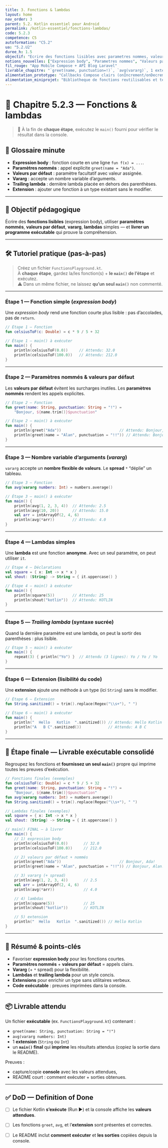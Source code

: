 ```yaml
---
title: 3. Fonctions & lambdas
layout: home
nav_order: 3
parent: 5.2. Kotlin essentiel pour Android
permalink: /kotlin-essentiel/fonctions-lambdas/
code: 5.2.3
competence: C5
autoformation: "C5.2"
ua: "5.2.U2"
duree_h: 1.5
objectif: "Ecrire des fonctions lisibles avec parametres nommes, valeurs par defaut et lambdas simples."
notions_nouvelles: ["Expression body", "Parametres nommes", "Valeurs par defaut", "vararg + spread", "Trailing lambda", "Extensions"]
fil_rouge: "App Mobile Compose + API Blog Laravel"
livrable_chapitre: "`greet(name, punctuation=!)`, `avg(vararg)`, 1 extension, exemple Compose avec callbacks"
alimentation_prototype: "Callbacks Compose clairs (onIncrement/onDecrement) et APIs utilitaires"
alimentation_miniprojet: "Bibliotheque de fonctions reutilisables et testables"
---
```



# 📘 Chapitre 5.2.3 — Fonctions & lambdas 

> 🎯 À la fin de **chaque étape**, exécutez le `main()` fourni pour vérifier le résultat dans la console.  

## 📒 Glossaire minute

- **Expression body** : fonction courte en une ligne `fun f(x) = ...`.
- **Paramètres nommés** : appel explicite `greet(name = "Ada")`.
- **Valeurs par défaut** : paramètre facultatif avec valeur assignée.
- **Vararg** : accepte un nombre variable d’arguments.
- **Trailing lambda** : dernière lambda placée en dehors des parenthèses.
- **Extension** : ajouter une fonction à un type existant sans le modifier.

---

## 🧠 Objectif pédagogique
Écrire des **fonctions lisibles** (expression body), utiliser **paramètres nommés**, **valeurs par défaut**, **vararg**, **lambdas** simples — et **livrer un programme exécutable** qui prouve la compréhension.

---

## 🛠 Tutoriel pratique (pas-à-pas)
> Créez un fichier `FunctionsPlayground.kt`.  
> À **chaque étape**, gardez la/les fonction(s) + **le `main()` de l’étape** et exécutez.  
> ⚠️ Dans un même fichier, ne laissez **qu’un seul `main()`** non commenté.

---

### Étape 1 — Fonction simple (*expression body*)

Une *expression body* rend une fonction courte plus lisible : pas d’accolades, pas de `return`.

```kotlin
// Étape 1 — Fonction
fun celsiusToF(c: Double) = c * 9 / 5 + 32

// Étape 1 — main() à exécuter
fun main() {
    println(celsiusToF(0.0))     // Attendu: 32.0
    println(celsiusToF(100.0))   // Attendu: 212.0
}
````

---

### Étape 2 — Paramètres nommés & valeurs par défaut

Les **valeurs par défaut** évitent les surcharges inutiles. Les **paramètres nommés** rendent les appels explicites.

```kotlin
// Étape 2 — Fonction
fun greet(name: String, punctuation: String = "!") =
    "Bonjour, ${name.trim()}$punctuation"

// Étape 2 — main() à exécuter
fun main() {
    println(greet("Ada"))                          // Attendu: Bonjour, Ada!
    println(greet(name = "Alan", punctuation = "!!")) // Attendu: Bonjour, Alan!!
}
```

---

### Étape 3 — Nombre variable d’arguments (*vararg*)

`vararg` accepte un **nombre flexible de valeurs**. Le **spread** `*` “déplie” un tableau.

```kotlin
// Étape 3 — Fonction
fun avg(vararg numbers: Int) = numbers.average()

// Étape 3 — main() à exécuter
fun main() {
    println(avg(1, 2, 3, 4))  // Attendu: 2.5
    println(avg(10, 20))      // Attendu: 15.0
    val arr = intArrayOf(2, 4, 6)
    println(avg(*arr))        // Attendu: 4.0
}
```

---

### Étape 4 — Lambdas simples

Une **lambda** est une fonction **anonyme**. Avec un seul paramètre, on peut utiliser `it`.

```kotlin
// Étape 4 — Déclarations
val square = { x: Int -> x * x }
val shout: (String) -> String = { it.uppercase() }

// Étape 4 — main() à exécuter
fun main() {
    println(square(5))        // Attendu: 25
    println(shout("kotlin"))  // Attendu: KOTLIN
}
```

---

### Étape 5 — *Trailing lambda* (syntaxe sucrée)

Quand la dernière paramètre est une lambda, on peut la sortir des parenthèses : plus lisible.

```kotlin
// Étape 5 — main() à exécuter
fun main() {
    repeat(3) { println("Yo") }  // Attendu (3 lignes): Yo / Yo / Yo
}
```

---

### Étape 6 — Extension (lisibilité du code)

Une **extension** ajoute une méthode à un type (ici `String`) sans le modifier.

```kotlin
// Étape 6 — Extension
fun String.sanitized() = trim().replace(Regex("\\s+"), " ")

// Étape 6 — main() à exécuter
fun main() {
    println("  Hello   Kotlin  ".sanitized()) // Attendu: Hello Kotlin
    println("A   B C".sanitized())            // Attendu: A B C
}
```

---

## 🚀 Étape finale — Livrable exécutable consolidé

Regroupez les fonctions et **fournissez un seul `main()`** propre qui imprime toutes les preuves d’exécution.

```kotlin
// Fonctions finales (exemples)
fun celsiusToF(c: Double) = c * 9 / 5 + 32
fun greet(name: String, punctuation: String = "!") =
    "Bonjour, ${name.trim()}$punctuation"
fun avg(vararg numbers: Int) = numbers.average()
fun String.sanitized() = trim().replace(Regex("\\s+"), " ")

// Lambdas finales (exemples)
val square = { x: Int -> x * x }
val shout: (String) -> String = { it.uppercase() }

// main() FINAL — à livrer
fun main() {
    // 1) expression body
    println(celsiusToF(0.0))       // 32.0
    println(celsiusToF(100.0))     // 212.0

    // 2) valeurs par défaut + nommés
    println(greet("Ada"))                          // Bonjour, Ada!
    println(greet(name = "Alan", punctuation = "!!")) // Bonjour, Alan!!

    // 3) vararg (+ spread)
    println(avg(1, 2, 3, 4))       // 2.5
    val arr = intArrayOf(2, 4, 6)
    println(avg(*arr))             // 4.0

    // 4) lambdas
    println(square(5))             // 25
    println(shout("kotlin"))       // KOTLIN

    // 5) extension
    println("  Hello   Kotlin  ".sanitized()) // Hello Kotlin
}
```

---

## 🧾 Résumé & points-clés

* Favoriser **expression body** pour les fonctions courtes.
* **Paramètres nommés** + **valeurs par défaut** = appels clairs.
* **Vararg** (+ `*` spread) pour la flexibilité.
* **Lambdas** et **trailing lambda** pour un style concis.
* **Extensions** pour enrichir un type sans utilitaires verbeux.
* **Code exécutable** : preuves imprimées dans la console.

---

## 📦 Livrable attendu

Un fichier **exécutable** (ex. `FunctionsPlayground.kt`) contenant :

* `greet(name: String, punctuation: String = "!")`
* `avg(vararg numbers: Int)`
* 1 **extension** (`String` ou `Int`)
* un **`main()` final** qui **imprime** les résultats attendus (copiez la sortie dans le README).

Preuves :

* capture/copie **console** avec les valeurs attendues,
* README court : comment exécuter + sorties obtenues.

---

## ✅ DoD — Definition of Done

* [ ] Le fichier Kotlin **s’exécute** (Run ▶) et la console affiche les **valeurs attendues**.
* [ ] Les fonctions `greet`, `avg`, et l’**extension** sont présentes et correctes.
* [ ] Le README inclut **comment exécuter** et **les sorties** copiées depuis la console.

